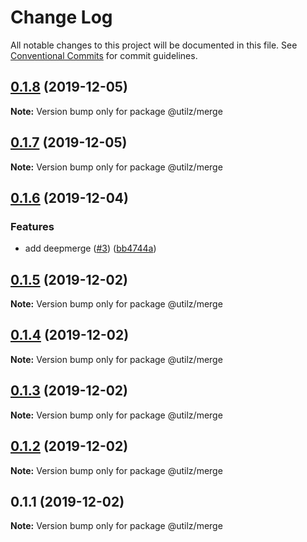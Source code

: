 # Change Log

All notable changes to this project will be documented in this file.
See [Conventional Commits](https://conventionalcommits.org) for commit guidelines.

## [0.1.8](https://github.com/devdigital/utilz/compare/@utilz/merge@0.1.7...@utilz/merge@0.1.8) (2019-12-05)

**Note:** Version bump only for package @utilz/merge





## [0.1.7](https://github.com/devdigital/utilz/compare/@utilz/merge@0.1.6...@utilz/merge@0.1.7) (2019-12-05)

**Note:** Version bump only for package @utilz/merge





## [0.1.6](https://github.com/devdigital/utilz/compare/@utilz/merge@0.1.5...@utilz/merge@0.1.6) (2019-12-04)


### Features

* add deepmerge ([#3](https://github.com/devdigital/utilz/issues/3)) ([bb4744a](https://github.com/devdigital/utilz/commit/bb4744ac658a3ce60146dbce3b77c429f84e0312))





## [0.1.5](https://github.com/devdigital/utilz/compare/@utilz/merge@0.1.4...@utilz/merge@0.1.5) (2019-12-02)

**Note:** Version bump only for package @utilz/merge





## [0.1.4](https://github.com/devdigital/utilz/compare/@utilz/merge@0.1.3...@utilz/merge@0.1.4) (2019-12-02)

**Note:** Version bump only for package @utilz/merge





## [0.1.3](https://github.com/devdigital/utilz/compare/@utilz/merge@0.1.2...@utilz/merge@0.1.3) (2019-12-02)

**Note:** Version bump only for package @utilz/merge





## [0.1.2](https://github.com/devdigital/utilz/compare/@utilz/merge@0.1.1...@utilz/merge@0.1.2) (2019-12-02)

**Note:** Version bump only for package @utilz/merge





## 0.1.1 (2019-12-02)

**Note:** Version bump only for package @utilz/merge
